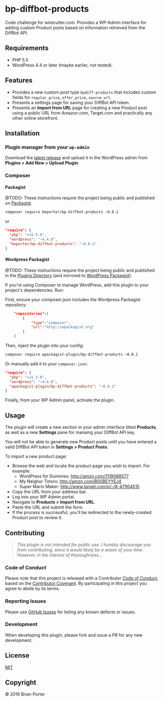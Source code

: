 # bp-diffbot-products

Code challenge for wirecutter.com. Provides a WP-Admin interface for adding custom Product posts based on information retrieved from the DiffBot API.


## Requirements

* PHP 5.5
* WordPress 4.4 or later (maybe earlier, not tested).

## Features

* Provides a new custom post type `bpdiff-products` that includes custom fields for `regular_price`, `offer_price`, `source_url`.
* Presents a settings page for saving your DiffBot API token.
* Presents an **Import from URL** page for creating a new Product post using a public URL from Amazon.com, Target.com and practically any other online storefront.


## Installation

### Plugin manager from your `wp-admin`

Download the [latest release](https://github.com/dbeporter/wirecutter-code-challenge/releases) and upload it in the WordPress admin from **Plugins > Add New > Upload Plugin**.

### Composer

#### Packagist

@TODO: These instructions require the project being public and published on [Packagist](https://packagist.org).

```sh
composer require beporter/bp-diffbot-products ~0.0.1
```

or

```json
"require": {
  "php": ">=5.5.0",
  "wordpress": "~4.4.0",
  "beporter/bp-diffbot-products": "~0.0.1"
}
```

#### Wordpress Packagist

@TODO: These instructions require the project being public and published in the [Plugins Directory](https://wordpress.org/plugins/) (and mirrored to [WordPress Packagist](http://wpackagist.org/)).

If you're using Composer to manage WordPress, add this plugin to your project's dependencies. Run:

First, ensure your composer.json includes the Wordpress Packagist repository:

```json
    "repositories":[
        {
            "type":"composer",
            "url":"http://wpackagist.org"
        }
    ]
```

Then, inject the plugin into your config:

```sh
composer require wpackagist-plugin/bp-diffbot-products ~0.0.1
```

Or manually add it to your `composer.json`:

```json
"require": {
  "php": ">=5.5.0",
  "wordpress": "~4.4.0",
  "wpackagist-plugin/bp-diffbot-products": "~0.0.1"
}
```

Finally, from your WP Admin panel, activate the plugin.


## Usage

The plugin will create a new section in your admin interface titled **Products**, as well as a new **Settings** pane for manaing your DiffBot API key.

You will not be able to generate new Product posts until you have entered a valid DiffBot API token in **Settings > Product Posts**.

To import a new product page:

* Browse the web and locate the product page you wish to import. For example:
	* WordPress for Dummies: http://amzn.com/1119088577
	* My Neighor Totoro: http://amzn.com/B00BEYYEJ4
	* Super Mario Maker: http://www.target.com/p/-/A-47904515
* Copy the URL from your address bar.
* Log into your WP Admin portal.
* Navigate to **Products > Import from URL**.
* Paste the URL and submit the form.
* If the process is successful, you'll be redirected to the newly-created Product post to review it.


## Contributing

> _This plugin is not intended for public use. I humbly discourage you from contributing, since it would likely be a waste of your time. However, in the interest of thoroughness..._

### Code of Conduct

Please note that this project is released with a Contributor [Code of Conduct](CODE_OF_CONDUCT.md), based on the [Contributor Covenant](http://contributor-covenant.org/). By participating in this project you agree to abide by its terms.

### Reporting Issues

Please use [GitHub Isuses](https://github.com/dbeporter/wirecutter-code-challenge/issues) for listing any known defects or issues.

### Development

When developing this plugin, please fork and issue a PR for any new development.


## License

[MIT](LICENSE.md)


## Copyright

&copy; 2016 Brian Porter
